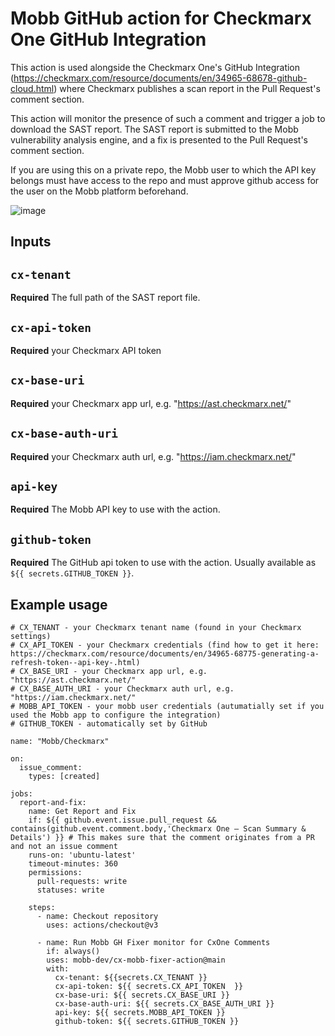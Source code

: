 # Mobb GitHub action for Checkmarx One GitHub Integration

This action is used alongside the Checkmarx One's GitHub Integration (https://checkmarx.com/resource/documents/en/34965-68678-github-cloud.html) where Checkmarx publishes a scan report in the Pull Request's comment section. 

This action will monitor the presence of such a comment and trigger a job to download the SAST report. The SAST report is submitted to the Mobb vulnerability analysis engine, and a fix is presented to the Pull Request's comment section. 

If you are using this on a private repo, the Mobb user to which the API key belongs must have access to the repo and must approve github access for the user on the Mobb platform beforehand.

![image](https://github.com/mobb-dev/cx-mobb-fixer-action/assets/5158535/da9221ef-1dd2-4b6d-b6ba-aa466b51e887)

## Inputs

## `cx-tenant`

**Required** The full path of the SAST report file.

## `cx-api-token`

**Required** your Checkmarx API token

## `cx-base-uri`

**Required** your Checkmarx app url, e.g. "https://ast.checkmarx.net/"

## `cx-base-auth-uri`

**Required** your Checkmarx auth url, e.g. "https://iam.checkmarx.net/"

## `api-key`

**Required** The Mobb API key to use with the action.

## `github-token`

**Required** The GitHub api token to use with the action. Usually available as `${{ secrets.GITHUB_TOKEN }}`.

## Example usage

```
# CX_TENANT - your Checkmarx tenant name (found in your Checkmarx settings)
# CX_API_TOKEN - your Checkmarx credentials (find how to get it here: https://checkmarx.com/resource/documents/en/34965-68775-generating-a-refresh-token--api-key-.html)
# CX_BASE_URI - your Checkmarx app url, e.g. "https://ast.checkmarx.net/"
# CX_BASE_AUTH_URI - your Checkmarx auth url, e.g. "https://iam.checkmarx.net/"
# MOBB_API_TOKEN - your mobb user credentials (autumatially set if you used the Mobb app to configure the integration)
# GITHUB_TOKEN - automatically set by GitHub

name: "Mobb/Checkmarx"

on:
  issue_comment:
    types: [created]

jobs:
  report-and-fix:
    name: Get Report and Fix
    if: ${{ github.event.issue.pull_request && contains(github.event.comment.body,'Checkmarx One – Scan Summary & Details') }} # This makes sure that the comment originates from a PR and not an issue comment
    runs-on: 'ubuntu-latest'
    timeout-minutes: 360
    permissions:
      pull-requests: write
      statuses: write

    steps:
      - name: Checkout repository
        uses: actions/checkout@v3

      - name: Run Mobb GH Fixer monitor for CxOne Comments
        if: always()
        uses: mobb-dev/cx-mobb-fixer-action@main
        with:
          cx-tenant: ${{secrets.CX_TENANT }}
          cx-api-token: ${{ secrets.CX_API_TOKEN  }}
          cx-base-uri: ${{ secrets.CX_BASE_URI }}
          cx-base-auth-uri: ${{ secrets.CX_BASE_AUTH_URI }}
          api-key: ${{ secrets.MOBB_API_TOKEN }}
          github-token: ${{ secrets.GITHUB_TOKEN }}
```
